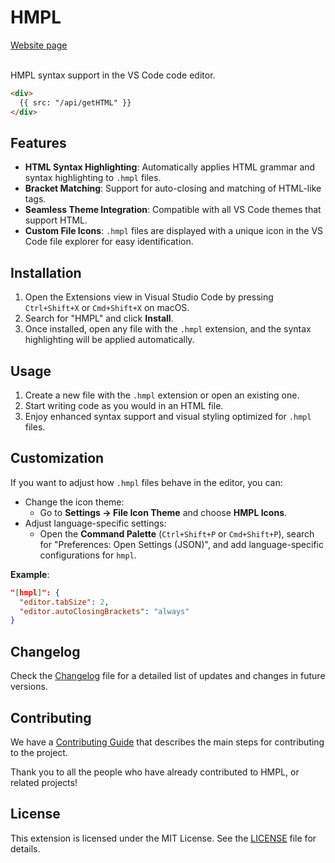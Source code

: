 # HMPL

<div><a href="https://hmpl-lang.dev/vs-code-extension.html">Website page</a></div><br/>

HMPL syntax support in the VS Code code editor.

```html
<div>
  {{ src: "/api/getHTML" }}
</div>
```

## Features

- **HTML Syntax Highlighting**: Automatically applies HTML grammar and syntax highlighting to `.hmpl` files.
- **Bracket Matching**: Support for auto-closing and matching of HTML-like tags.
- **Seamless Theme Integration**: Compatible with all VS Code themes that support HTML.
- **Custom File Icons**: `.hmpl` files are displayed with a unique icon in the VS Code file explorer for easy identification.

## Installation

1. Open the Extensions view in Visual Studio Code by pressing `Ctrl+Shift+X` or `Cmd+Shift+X` on macOS.
2. Search for "HMPL" and click **Install**.
3. Once installed, open any file with the `.hmpl` extension, and the syntax highlighting will be applied automatically.

## Usage

1. Create a new file with the `.hmpl` extension or open an existing one.
2. Start writing code as you would in an HTML file.
3. Enjoy enhanced syntax support and visual styling optimized for `.hmpl` files.

## Customization

If you want to adjust how `.hmpl` files behave in the editor, you can:

- Change the icon theme:
  - Go to **Settings → File Icon Theme** and choose **HMPL Icons**.
- Adjust language-specific settings:
  - Open the **Command Palette** (`Ctrl+Shift+P` or `Cmd+Shift+P`), search for "Preferences: Open Settings (JSON)", and add language-specific configurations for `hmpl`.

**Example**:

```json
"[hmpl]": {
  "editor.tabSize": 2,
  "editor.autoClosingBrackets": "always"
}
```

## Changelog

Check the [Changelog](CHANGELOG.md) file for a detailed list of updates and changes in future versions.

## Contributing

We have a [Contributing Guide](https://github.com/hmpl-language/hmpl/blob/main/CONTRIBUTING.md) that describes the main steps for contributing to the project.

Thank you to all the people who have already contributed to HMPL, or related projects!

## License

This extension is licensed under the MIT License. See the [LICENSE](LICENSE) file for details.

